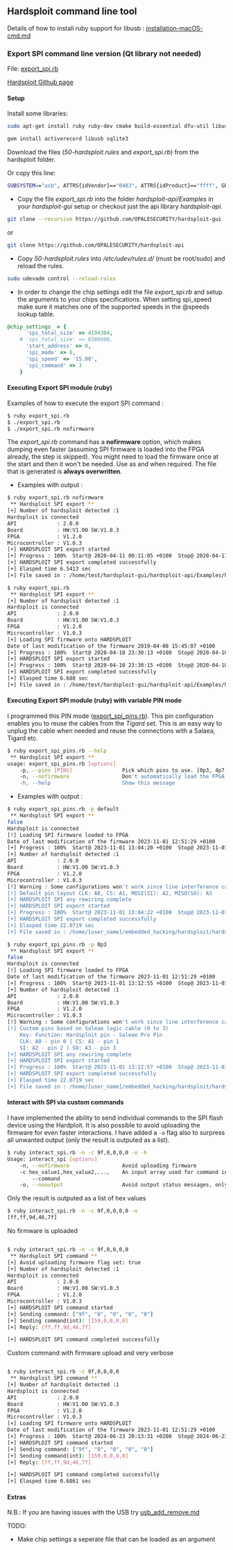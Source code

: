 ## Hardsploit command line tool

Details of how to install ruby support for libusb : [installation-macOS-cmd.md](https://github.com/kxynos/embedded_hacking/blob/master/hardsploit/installation-macOS-cmd.md)

### Export SPI command line version (Qt library not needed)
File: [export_spi.rb](export_spi.rb)

[Hardsploit Github page](https://github.com/serma-safety-security)
#### Setup 

Install some libraries:

```bash
sudo apt-get install ruby ruby-dev cmake build-essential dfu-util libusb-1.0-0 bison openssl curl git-core zlib1g zlib1g-dev libssl-dev vim libsqlite3-0 libsqlite3-dev sqlite3 libxml2-dev git-core subversion autoconf xorg-dev libgl1-mesa-dev libglu1-mesa-dev
```

```ruby
gem install activerecord libusb sqlite3
```

Download the files (*50-hardsploit.rules* and *export_spi.rb*) from the hardsploit folder. 

Or copy this line:

```bash
SUBSYSTEM=="usb", ATTRS{idVendor}=="0483", ATTRS{idProduct}=="ffff", GROUP="plugdev", TAG+="uaccess"
```

* Copy the file *export_spi.rb* into the folder *hardsploit-api/Examples* in your *hardsploit-gui* setup or checkout just the api library *hardsploit-api*.

```bash
git clone --recursive https://github.com/OPALESECURITY/hardsploit-gui
```
or
```bash
git clone https://github.com/OPALESECURITY/hardsploit-api
```

* Copy *50-hardsploit.rules* into */etc/udev/rules.d/* (must be root/sudo) and reload the rules.
```bash
sudo udevadm control --reload-rules
```
* In order to change the chip settings edit the file *export_spi.rb* and setup the arguments to your chips specifications. When setting spi_speed make sure it matches one of the supported speeds in the @speeds lookup table.
```ruby
@chip_settings_ = {
      'spi_total_size' => 4194304,
    # 'spi_total_size' => 8388608,
      'start_address' => 0,
      'spi_mode' => 0,
      'spi_speed' => '15.00',
      'spi_command' => 3
    }
```

#### Executing Export SPI module (ruby)
Examples of how to execute the export SPI command : 
```bash
$ ruby export_spi.rb
$ ./export_spi.rb
$ ./export_spi.rb nofirmware
```
The *export_spi.rb* command has a **nofirmware** option, which makes dumping even faster (assuming SPI firmware is loaded into the FPGA already, the step is skipped). You might need to load the firmware once at the start and then it won't be needed. Use as and when required. The file that is generated is **always overwritten**. 

* Examples with output :
```bash
$ ruby export_spi.rb nofirmware
 ** Hardsploit SPI export ** 
[+] Number of hardsploit detected :1
Hardsploit is connected
API             : 2.0.0
Board           : HW:V1.00 SW:V1.0.3
FPGA            : V1.2.0
Microcontroller : V1.0.3
[+] HARDSPLOIT SPI export started 
[+] Progress : 100%  Start@ 2020-04-11 00:11:05 +0100  Stop@ 2020-04-11 00:11:11 +0100 
[+] HARDSPLOIT SPI export completed successfully
[+] Elasped time 6.5413 sec
[+] File saved in : /home/test/hardsploit-gui/hardsploit-api/Examples/hs_spi_export.bin
```
```bash
$ ruby export_spi.rb 
 ** Hardsploit SPI export ** 
[+] Number of hardsploit detected :1
Hardsploit is connected
API             : 2.0.0
Board           : HW:V1.00 SW:V1.0.3
FPGA            : V1.2.0
Microcontroller : V1.0.3
[+] Loading SPI firmware onto HARDSPLOIT
Date of last modification of the firmware 2019-04-08 15:45:07 +0100
[+] Progress : 100%  Start@ 2020-04-10 23:30:13 +0100  Stop@ 2020-04-10 23:30:14 +0100 
[+] HARDSPLOIT SPI export started 
[+] Progress : 100%  Start@ 2020-04-10 23:30:15 +0100  Stop@ 2020-04-10 23:30:22 +0100 
[+] HARDSPLOIT SPI export completed successfully
[+] Elasped time 6.688 sec
[+] File saved in : /home/test/hardsploit-gui/hardsploit-api/Examples/hs_spi_export.bin
```

#### Executing Export SPI module (ruby) with variable PIN mode

I programmed this PIN mode ([export_spi_pins.rb](export_spi_pins.rb)). This pin configuration enables you to reuse the cables from the *Tigard* set. This is an easy way to unplug the cable when needed and reuse the connections with a Salaea, Tigard etc. 

```bash
$ ruby export_spi_pins.rb --help
 ** Hardsploit SPI export ** 
usage: export_spi_pins.rb [options]
    -p, --pins [PINS]                Pick which pins to use. [0p3, 4p7, 3p0, default]
    -n, --nofirmware                 Don't automatically load the FPGA firmware (load at least once after powering on or changing functionality)
    -h, --help                       Show this message

```

* Examples with output :
```bash
$ ruby export_spi_pins.rb -p default
 ** Hardsploit SPI export ** 
false
Hardsploit is connected
[!] Loading SPI firmware loaded to FPGA
Date of last modification of the firmware 2023-11-01 12:51:29 +0100
[+] Progress : 100%  Start@ 2023-11-01 13:04:20 +0100  Stop@ 2023-11-01 13:04:21 +0100 
[+] Number of hardsploit detected :1
API             : 2.0.0
Board           : HW:V1.00 SW:V1.0.3
FPGA            : V1.2.0
Microcontroller : V1.0.3
[!] Warning : Some configurations won't work since line interference casues issues. Keep that in mind.
[!] Default pin layout CLK: A0, CS: A1, MOSI(SI): A2, MISO(SO): A3
[+] HARDSPLOIT SPI any rewiring complete 
[+] HARDSPLOIT SPI export started 
[+] Progress : 100%  Start@ 2023-11-01 13:04:22 +0100  Stop@ 2023-11-01 13:04:44 +0100 
[+] HARDSPLOIT SPI export completed successfully
[+] Elasped time 22.0719 sec
[+] File saved in : /home/[user_name]/embedded_hacking/hardsploit/hardsploit-api/Examples/hs_spi_export.bin
```

```bash
$ ruby export_spi_pins.rb -p 0p3
 ** Hardsploit SPI export ** 
false
Hardsploit is connected
[!] Loading SPI firmware loaded to FPGA
Date of last modification of the firmware 2023-11-01 12:51:29 +0100
[+] Progress : 100%  Start@ 2023-11-01 13:12:55 +0100  Stop@ 2023-11-01 13:12:55 +0100 
[+] Number of hardsploit detected :1
API             : 2.0.0
Board           : HW:V1.00 SW:V1.0.3
FPGA            : V1.2.0
Microcontroller : V1.0.3
[!] Warning : Some configurations won't work since line interference casues issues. Keep that in mind.
[!] Custom pins based on Saleae logic cable (0 to 3)
    Key: Function: Hardsploit pin - Saleae Pro Pin
	CLK: A0 - pin 0 | CS: A1 - pin 1
	SI: A2 - pin 2 | SO: A3 - pin 3
[+] HARDSPLOIT SPI any rewiring complete 
[+] HARDSPLOIT SPI export started 
[+] Progress : 100%  Start@ 2023-11-01 13:12:57 +0100  Stop@ 2023-11-01 13:13:19 +0100 
[+] HARDSPLOIT SPI export completed successfully
[+] Elasped time 22.0719 sec
[+] File saved in : /home/[user_name]/embedded_hacking/hardsploit/hardsploit-api/Examples/hs_spi_export.bin
```

#### Interact with SPI via custom commands

I have implemented the ability to send individual commands to the SPI flash device using the Hardploit. It is also possible to avoid uploading the firmware for even faster interactions. I have added a `-o` flag also to surpress all unwanted output (only the result is outputed as a list).

```bash
$ ruby interact_spi.rb -n -c 9f,0,0,0,0 -o -h
Usage: interact_spi [options]
    -n, --nofirmware                 Avoid uploading firmware
    -c hex_value1,hex_value2,...,    An input array used for command input, use hex values e.g., 9f,0,0,0,0
        --command
    -o, --nooutput                   Avoid output status messages, only the output result is printed
```

Only the result is outputed as a list of hex values

```bash
$ ruby interact_spi.rb -n -c 9f,0,0,0,0 -o 
[ff,ff,9d,46,7f]
```

No firmware is uploaded

```bash

$ ruby interact_spi.rb -n -c 9f,0,0,0,0 
 ** Hardsploit SPI command ** 
[+] Avoid uploading firmware flag set: true
[+] Number of hardsploit detected :1
Hardsploit is connected
API             : 2.0.0
Board           : HW:V1.00 SW:V1.0.3
FPGA            : V1.2.0
Microcontroller : V1.0.3
[+] HARDSPLOIT SPI command started 
[+] Sending command: ["9f", "0", "0", "0", "0"]
[+] Sending command(int): [159,0,0,0,0]
[+] Reply: [ff,ff,9d,46,7f]

[+] HARDSPLOIT SPI command completed successfully
```

Custom command with firmware upload and very verbose

```bash

$ ruby interact_spi.rb -c 9f,0,0,0,0 
 ** Hardsploit SPI command ** 
[+] Number of hardsploit detected :1
Hardsploit is connected
API             : 2.0.0
Board           : HW:V1.00 SW:V1.0.3
FPGA            : V1.2.0
Microcontroller : V1.0.3
[+] Loading SPI firmware onto HARDSPLOIT
Date of last modification of the firmware 2023-11-01 12:51:29 +0100
[+] Progress : 100%  Start@ 2024-06-23 20:13:31 +0200  Stop@ 2024-06-23 20:13:32 +0200 
[+] HARDSPLOIT SPI command started 
[+] Sending command: ["9f", "0", "0", "0", "0"]
[+] Sending command(int): [159,0,0,0,0]
[+] Reply: [ff,ff,9d,46,7f]

[+] HARDSPLOIT SPI command completed successfully
[+] Elasped time 0.6861 sec
```


#### Extras

N.B.: If you are having issues with the USB try [usb_add_remove.md](https://github.com/kxynos/embedded_hacking/blob/master/usb_add_remove.md)

TODO:
* Make chip settings a seperate file that can be loaded as an argument
